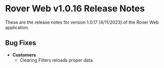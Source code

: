 # Rover Web v1.0.16 Release Notes

<badge text= "Version 1.0.17" vertical="middle" />

<PageHeader />

These are the release notes for version 1.0.17 (4/11/2023) of the Rover Web application.

## Bug Fixes

- **Customers**
  - Clearing Filters reloads proper data.

<PageFooter />
